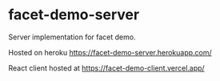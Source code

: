 # facet-demo-server

Server implementation for facet demo.

Hosted on heroku https://facet-demo-server.herokuapp.com/

React client hosted at https://facet-demo-client.vercel.app/

